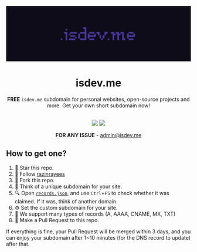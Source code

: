 <div align="center">
<a href="https://github.com/isdevme/isdevme"><img src="assets/logo.png"></a>
<h1>isdev.me</h1>

**FREE** `isdev.me` subdomain for personal websites, open-source projects and more. Get your own short subdomain now!<br><br>

[![](https://img.shields.io/badge/license-MIT-%23EFEFEF?style=flat-square&logoColor=white&labelColor=black)](/LICENSE)
[![](https://img.shields.io/badge/Donate-for%20registrar%20fees-%23FF96EE?style=flat-square&logo=buymeacoffee&logoColor=white&labelColor=black)](https://isdev.me)

**FOR ANY ISSUE** - admin@isdev.me
</div>


## How to get one?
1. 🌟 Star this repo.
2. 🌟 Follow [razinrayees](https://github.com/razinrayees/)
3. 🍴 Fork this repo.
4. 🧠 Think of a unique subdomain for your site.
5. 🔍 Open [`records.json`](/records.json), and use `Ctrl`+`F5` to check whether it was claimed. If it was, think of another domain.
6. ⚙️ Set the custom subdomain for your site.
7. 📄 We support many types of records (A, AAAA, CNAME, MX, TXT)
8. 🥰 Make a Pull Request to this repo.

If everything is fine, your Pull Request will be merged within 3 days, and you can enjoy your subdomain after 1~10 minutes (for the DNS record to update) after that.  
